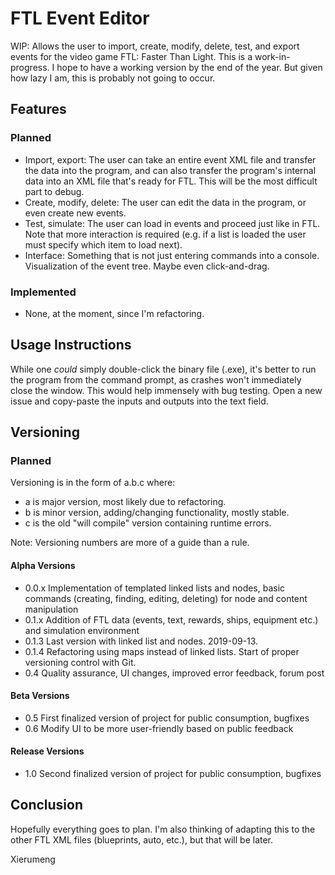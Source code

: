 # FTL Event Editor

WIP: Allows the user to import, create, modify, delete, test, and export events for the video game FTL: Faster Than Light.
This is a work-in-progress. I hope to have a working version by the end of the year. But given how lazy I am, this is probably not going to occur.

## Features

### Planned

* Import, export: The user can take an entire event XML file and transfer the data into the program, and can also transfer the program's internal data into an XML file that's ready for FTL. This will be the most difficult part to debug.
* Create, modify, delete: The user can edit the data in the program, or even create new events.
* Test, simulate: The user can load in events and proceed just like in FTL. Note that more interaction is required (e.g. if a list is loaded the user must specify which item to load next).
* Interface: Something that is not just entering commands into a console. Visualization of the event tree. Maybe even click-and-drag.

### Implemented

* None, at the moment, since I'm refactoring.

## Usage Instructions

While one *could* simply double-click the binary file (.exe), it's better to run the program from the command prompt, as crashes won't immediately close the window. This would help immensely with bug testing. Open a new issue and copy-paste the inputs and outputs into the text field.

## Versioning

### Planned

Versioning is in the form of a.b.c where:
* a is major version, most likely due to refactoring.
* b is minor version, adding/changing functionality, mostly stable.
* c is the old "will compile" version containing runtime errors.

Note: Versioning numbers are more of a guide than a rule.

#### Alpha Versions

* 0.0.x Implementation of templated linked lists and nodes, basic commands (creating, finding, editing, deleting) for node and content manipulation
* 0.1.x Addition of FTL data (events, text, rewards, ships, equipment etc.) and simulation environment
* 0.1.3 Last version with linked list and nodes. 2019-09-13.
* 0.1.4 Refactoring using maps instead of linked lists. Start of proper versioning control with Git.
* 0.4 Quality assurance, UI changes, improved error feedback, forum post

#### Beta Versions

* 0.5 First finalized version of project for public consumption, bugfixes
* 0.6 Modify UI to be more user-friendly based on public feedback

#### Release Versions

* 1.0 Second finalized version of project for public consumption, bugfixes

## Conclusion

Hopefully everything goes to plan. I'm also thinking of adapting this to the other FTL XML files (blueprints, auto, etc.), but that will be later.

Xierumeng
